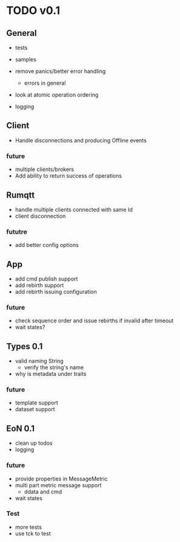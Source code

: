# TODO v0.1

## General

- tests
- samples
- remove panics/better error handling
  - errors in general

- look at atomic operation ordering
- logging

## Client

- Handle disconnections and producing Offline events

### future 
- multiple clients/brokers
- Add ability to return success of operations

## Rumqtt
  - handle multiple clients connected with same Id
  - client disconnection

### fututre
  - add better config options

## App

- add cmd publish support
- add rebirth support
- add rebirth issuing configuration

### future 
 - check sequence order and issue rebirths if invalid after timeout 
 - wait states?

## Types 0.1
- valid naming String
  - verify the string's name
- why is metadata under traits

### future 
  - template support
  - dataset support

## EoN 0.1

- clean up todos
- logging

### future

- provide properties in MessageMetric
- multi part metric message support
  - ddata and cmd
- wait states


### Test
- more tests 
- use tck to test
